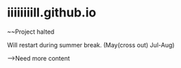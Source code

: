# iiiiiiiill.github.io

~~Project halted 

Will restart during summer break. (May(cross out) Jul-Aug) 

-->Need more content
